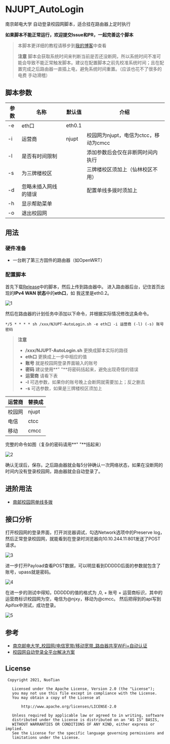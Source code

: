 # NJUPT_AutoLogin
南京邮电大学 自动登录校园网脚本，适合挂在路由器上定时执行

**如果脚本不能正常运行，欢迎提交Issue和PR，一起完善这个脚本**

>  本脚本更详细的教程请移步到[我的博客](https://nuotian.furry.pro/blog/archives/204#header-id-4)中查看
>
>  **注意** 脚本会获取系统时间来判断当前是否还没断网，所以系统时间不准可能会导致不能正常触发脚本。建议在配置脚本之前先校准系统时间；且在配置完成之后路由器一直插上电，避免系统时间重置。（应该也花不了很多的电费 手动滑稽）

## 脚本参数

| 参数 | 名称                 | 默认值 | 介绍                                  |
| ---- | -------------------- | ------ | ------------------------------------- |
| -e   | eth口                | eth0.1 |                                       |
| -i   | 运营商               | njupt  | 校园网为njupt，电信为ctcc，移动为cmcc |
| -l   | 是否有时间限制       |        | 添加参数后会仅在非断网时间内执行      |
| -s   | 为三牌楼校区         |        | 三牌楼校区须加上（仙林校区不用）      |
| -d   | 忽略未插入网线的错误 |        | 配置单线多拨时须加上                  |
| -h   | 显示帮助菜单         |        |                                       |
| -o   | 退出校园网           |        |                                       |

## 用法

### 硬件准备

* 一台刷了第三方固件的路由器（如OpenWRT）

### 配置脚本

首先下载[Release](https://github.com/s235784/NJUPT_AutoLogin/releases)中的脚本，然后上传到路由器中。
进入路由器后台，记住首页出现的**IPv4 WAN 状态**中的**eth口**，如 我这里是eth0.2。

![1](https://raw.githubusercontent.com/s235784/NJUPT_AutoLogin/main/doc/1.png)

然后在路由器的计划任务中添加以下命令，并根据实际情况修改这条命令。

```
*/5 * * * * sh /xxx/NJUPT-AutoLogin.sh -e eth口 -i 运营商 (-l) (-s) 账号 密码
```

> **注意**
>
> * **/xxx/NJUPT-AutoLogin.sh** 更换成脚本实际的路径
> * **eth口** 更换成上一步中相应的值
> * **账号** 就是校园网登录界面输入的账号
> * **密码** 建议使用**" "**将密码括起来，避免出现奇怪的错误
> * **运营商** 请看下表
> * **-l** 可选参数，如果你的账号晚上会断网就需要加上；反之删去
> * **-s** 可选参数，如果是三牌楼校区须加上

| 运营商 | 替换成 |
| ------ | ------ |
| 校园网 | njupt  |
| 电信   | ctcc  |
| 移动   | cmcc  |

完整的命令如图（复杂的密码请用**" "**括起来）

![2](https://raw.githubusercontent.com/s235784/NJUPT_AutoLogin/main/doc/2.png)

确认无误后，保存。之后路由器就会每5分钟确认一次网络状态，如果在没断网的时间内没有登录校园网，路由器就会自动登录了。

## 进阶用法

- [南邮校园网单线多拨](https://nuotian.furry.pro/blog/archives/347)

## 接口分析

打开校园网的登录界面，打开浏览器调试，勾选Network选项中的Preserve log，然后正常登录校园网，就能看到在登录时浏览器向10.10.244.11:801发送了POST请求。

![3](https://raw.githubusercontent.com/s235784/NJUPT_AutoLogin/main/doc/3.png)

进一步打开Payload查看POST数据，可以明显看到DDDDD后面的参数就包含了账号，upass就是密码。

![4](https://raw.githubusercontent.com/s235784/NJUPT_AutoLogin/main/doc/4.png)

在进一步的测试中得知，DDDDD的值的格式为 ,0, + 账号 + 运营商标识，其中的运营商标识校园网为空，电信为@njxy，移动为@cmcc。
然后把得到的api写到Apifox中测试，成功登录。

![5](https://raw.githubusercontent.com/s235784/NJUPT_AutoLogin/main/doc/5.png)

## 参考

* [南京邮电大学_校园网/电信宽带/移动宽带_路由器共享WiFi+自动认证](https://github.com/kaijianyi/NJUPT_NET)
* [校园网自动登录全平台解决方案](https://zhuanlan.zhihu.com/p/364016452)

## License
``` license
 Copyright 2021, NuoTian       

   Licensed under the Apache License, Version 2.0 (the "License");
   you may not use this file except in compliance with the License.
   You may obtain a copy of the License at

       http://www.apache.org/licenses/LICENSE-2.0

   Unless required by applicable law or agreed to in writing, software
   distributed under the License is distributed on an "AS IS" BASIS,
   WITHOUT WARRANTIES OR CONDITIONS OF ANY KIND, either express or implied.
   See the License for the specific language governing permissions and
   limitations under the License.
```
